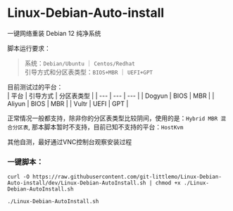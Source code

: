 # Linux-Debian-Auto-install  

一键网络重装 Debian 12 纯净系统  

脚本运行要求：  
> 系统：`Debian/Ubuntu` ｜ `Centos/Redhat`  
> 引导方式和分区表类型：`BIOS+MBR` ｜ `UEFI+GPT`  

目前测试过的平台：  
| 平台 | 引导方式 | 分区表类型 |
| --- | --- | --- |
| Dogyun | BIOS | MBR |
| Aliyun | BIOS | MBR |
| Vultr  | UEFI | GPT |

正常情况一般都支持，除非你的分区表类型比较阴间，使用的是：`Hybrid MBR 混合分区表`, 那本脚本暂时不支持，目前已知不支持的平台：`HostKvm`


其他自测，最好通过VNC控制台观察安装过程


### 一键脚本：
```shell
curl -O https://raw.githubusercontent.com/git-littlemo/Linux-Debian-Auto-install/dev/Linux-Debian-AutoInstall.sh | chmod +x ./Linux-Debian-AutoInstall.sh

./Linux-Debian-AutoInstall.sh
```
